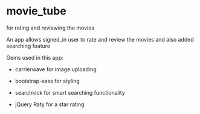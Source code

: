 # movie_tube
for rating and reviewing the movies 
 
An app allows signed_in user to rate and review the movies and also added searching feature

Gems used in this app:

* carrierwave for image uploading

* bootstrap-sass for styling

* searchkick for smart searching functionality

* jQuery Raty for a star rating
 
